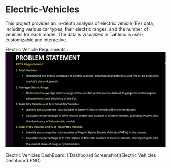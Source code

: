 # Electric-Vehicles
This project provides an in-depth analysis of electric vehicle (EV) data, including various car types, their electric ranges, and the number of vehicles for each model. The data is visualized in Tableau is user-customizable and interactive.

Electric Vehicle Requirments : 
![image alt](https://github.com/AliSShamas/Electric-Vehicles/blob/main/electric%20vehicle%20req.PNG?raw=true)

Electric Vehicles DashBoard: 
![Dashboard Screenshot](Electric Vehicles Dashboard.PNG)
